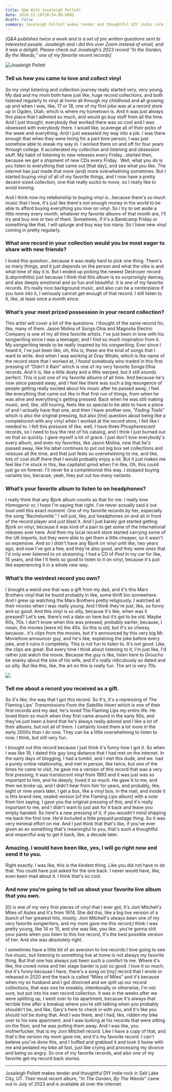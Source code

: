 ```yaml
---
title: Q&A With Josaleigh Pollett
date: 2024-12-18T20:54:00.000Z
draft: false
summary: Josaleigh Pollett makes tender and thoughtful DIY indie rock in Salt Lake City, UT. Their most recent album, "*In The Garden, By The Weeds*" came out in July of 2023 and is available all over the internet.
---
```

*\[Q&A publishes twice a week and is a set of pre written questions sent to interested people. Josaleigh and i did this over Zoom instead of email, and it was a delight. Please check out Josaleigh’s 2023 record “In the Garden, By the Weeds,” one of my favorite recent records]*


![Josaleigh Pollett](/images/upload/image1-jp.png "Josaleigh Pollett with Joni Mitchell's \\\"Miles of Aisles\\\"")


### Tell us how you came to love and collect vinyl


So my vinyl listening and collection journey really started very, very young. My dad and my mom both have just like, huge record collections, and both listened regularly to vinyl at home all through my childhood and all growing up and when I was, like, 17 or 18, one of my first jobs was at a record store up in Ogden, Utah, which is where my hometown is. And it was just always  this place that I admired so much, and would go buy stuff from all the time. And I just thought, everybody that worked there was so cool and I was obsessed with everybody there. I would like, scavenge all of their picks of the week and everything. And I just weaseled my way into a job. I was there enough that when they were hiring for a part time person, I was just somehow able to sneak my way in. I worked there on and off for four years through college. It accelerated my collection and listening and obsession stuff. My habit of listening to new releases every Friday…started then, because we get a shipment of new CDs every Friday.  Well, what you do is you listen to everything that came out \[that day], and see what you like. The internet has just made that more (and) more overwhelming sometimes. But I started buying vinyl of all of my favorite things, and I now have a pretty decent-sized collection, one that really sucks to move, so I really like to avoid moving.


And I think now my relationship to buying vinyl is…because there's so much music that I love, it's just like there's not enough money in the world to be able to afford buying everything you love on vinyl. So I try to set aside a little money every month, whatever my favorite albums of that month are, I'll try and buy one or two of them. Sometimes, if it's a Bandcamp Friday or something like that, I will splurge and buy way too many. So I have new vinyl coming in pretty regularly. 


### What one record in your collection would you be most eager to share with new friends?


I loved this question…because it was really hard to pick one thing. There's so many things, and it just depends on the person and what the vibe is and what time of day it is. But I ended up picking the newest Destroyer record (*Labyrinthitis*) just because I think that this album is so surprisingly dancey, and also deeply emotional and so fun and beautiful. It is one of my favorite records. It’s really nice background music, and also can be a centerpiece if you tune into it, I seriously cannot get enough of that record. I still listen to it, like, at least once a month since.


### What’s your most prized possession in your record collection?


This artist will cover a lot of the questions. I thought of the same record for, like, many of them. Jason Molina of Songs:Ohia and Magnolia Electric Company is one of my all time favorite artists. I've just been in love with his songwriting since I was a teenager, and I find so much inspiration from it. My songwriting tends to be really inspired by his songwriting. Ever since I heard it, I've just been like, oh, this is, these are the kind of songs that I want to write. And when I was working at Gray Whale, which is the name of the record store that I worked at, I found somebody who traded in this first pressing of “Didn’t it Rain” which is one of my very favorite Songs:Ohia records. And it is, like a little dusty and a little warped, but it still sounds perfect. This is just one of my favorite albums of all time. And because he's now since passed away, and I feel like there was such a big resurgence of people getting really excited about his music after he passed away, I feel like everything that came out like in that first run of things, from when he was alive and everything's getting pressed. Back when he was still making music, and, like, still touring, feels like so special to be able to have a piece of and I actually have that one, and then I have another one, “*Fading Trails*” which is also the original pressing, but also \[the] question about being like a completionist with any vinyl when I worked at the record store, I felt like I needed to. I felt this pressure of like, well, I have three Phosphorescent records, so I need to buy the rest of his catalog, and I think I just burned out on that so quickly. I gave myself a lot of grace. I just don't love everybody's every album, and even my favorites, like Jason Molina, now that he's passed away, like his label continues to put out big box set collections and reissues all the time, and that just feels so overwhelming to me, and like, lots of cool stuff there that I would probably enjoy a lot. But it just makes me feel like I'm stuck in this, like capitalist grind when I'm like, Oh, this could just go on forever. I'll never be a completionist this way. I stopped buying variants too, because, yeah, they put out too many variants. 


### What’s your favorite album to listen to on headphones?


I really think that any Bjork album counts as that for me. I really love *Homogenic* or, I hope I'm saying that right. I've never actually said it out loud until this exact moment. One of my favorite records by her, especially the song “Bachelorette.” I will just, like, put headphones on and sit in front of the record player and just blast it. And I just barely got started getting Bjork on vinyl, because it was kind of a pain to get some of the international releases over here. And then my local record store started carrying some of the UK imports, but they were able to get them a little cheaper, so it wasn't so expensive. And so I didn't have any Bjork on vinyl until like, two years ago, and now I've got a few, and they're also good, and they were ones that I'd only ever listened to on streaming. I had a CD of *Post* in my car for like, 15 years, and like I It feels so good to listen to it on vinyl, because it's just like experiencing it in a whole new way.


### What’s the weirdest record you own?


I brought a weird one that was a gift from my dad, and it's this Marx Brothers vinyl that he found probably in like, some thrift bin somewhere. And I grew up watching the Marx Brothers pretty religiously. I watched all their movies when I was really young. And I think they're just, like, so funny and so good. And this vinyl is so silly, because it's like, when was it pressed? Let's see, there’s not a date on here but it’s got to be old. Maybe 60s, 70s. I don't know when this was pressed, probably earlier, because, I mean, the movies \[were in] the 40s. So this is old, but it's so cheesy, because…it's clips from the movies, but it's announced by this very big Mr. Moviefone announcer guy, and he's like, explaining the joke before every joke, and it ruins it completely. This is not fun to listen to. It's not good. Like, the clips are great. But every time I think about listening to it, I'm just like, I'd rather just watch the movie. Because the guy is like, listen here to Groucho be snarky about the size of his wife, and it's really ridiculously so dated and so silly. But like this, like, the art on this is really fun. The art is very 70s.


![](/images/upload/image2.png)


### Tell me about a record you received as a gift.


So it's like, the way that I got this record. So it's, it's a repressing of The Flaming Lips’ *Transmissions From the Satellite Heart* which is one of their first records and my dad, he's loved The Flaming Lips my entire life. He loved them so much when they first came around in the early 90s, and they've just been a band that he's always really adored and I like a lot of their albums, but not all of them. I certainly loved them a lot more in the early 2000s than I do now. They can be a little overwhelming to listen to now, I think, but still very fun. 


I brought out this record because I just think it's funny how I got it. So when I was like 19, I dated this guy long distance that I had met on the internet. In the early days of blogging, I had a tumblr, and I met this dude, and we  had a purely online relationship, and met in person, like twice, but one of the times he came to visit, he gave me a version of this record that was a very first pressing; it was translucent vinyl from 1993 and it was just was so important to him, and he deeply, loved it so much. He gave It to me, and then we broke up, and I didn't hear from him for years, and probably, like, eight or nine years later, I get a box, like a vinyl box, in the mail, and inside it is this brand new, sealed version \[of the Flaming Lips album] with a note from him saying, I gave you the original pressing of this, and it's really important to me, and I didn't want to just ask for it back and leave you empty handed. So here's a new pressing of it, if you wouldn't mind shipping me back the first one. He'd included a little prepaid postage thing. So it was very minimal effort on me. And I just think that that's like, if you've ever given an ex something that's meaningful to you, that's such a thoughtful and respectful way to get it back, like, a decade later.


### Amazing. I would have been like, yes, I will go right now and send it to you.


Right exactly. I was like, this is the kindest thing. Like you did not have to do that. You could have just asked for the one back. I never would have, like, even been mad about it. I think that's so cool.


### And now you’re going to tell us about your favorite live album that you own.


\[I]t is one of my very first pieces of vinyl that I ever got, it's Joni Mitchell's Miles of Aisles and it's from 1974. She did this, like a big live version of a bunch of her greatest hits, mostly. Joni Mitchell's always been one of my very favorite songwriters, and my mom gave me this record,I think I was pretty young, like 14 or 15, and she was like, you like…you're gonna shit your pants when you listen to this live record, it's the best possible version of her. And she was absolutely right.


I sometimes have a little bit of an aversion to live records.I love going to see live music, but listening to something live at home is not always my favorite thing. But that one has always just been such a comfort to me. Where it's like, the crowd noise and her stage banter is just so good. I love it so much, but it's funny because I have, there's a song on \[my] record that I wrote or released in 2020 and the track is called “Miles of Miles” and it's because when my ex husband and I got divorced and we split up our record collections, that was one he sneakily, intentionally or otherwise, I'm not sure, but put into his own record collection. It was in the weeks after we were splitting up, I went over to his apartment, because it's always that  terrible time after a breakup where you're still talking when you probably shouldn't be, and like, Gary's here to check in with you, and it's like you should not be doing that. And I was there, and I had, like, ridden my bike over to his new apartment, and I was looking at his records that were sitting on the floor, and he was putting them away. And I was like, you motherfucker, that is my Joni Mitchell record. Like I have a copy of that, and that's the version my mom gave me, and it's my favorite record. I can't believe you've done this, and I huffed and grabbed it and took it home with me and pedaled my bike all fast, just like crying and processing my divorce and being so angry. So one of my favorite records, and also one of my favorite get my record back stories.


- - -


Josaleigh Pollett makes tender and thoughtful DIY indie rock in Salt Lake City, UT. Their most recent album, "*In The Garden, By The Weeds*" came out in July of 2023 and is available all over the internet.
